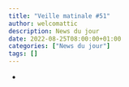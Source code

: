 ```yaml
---
title: "Veille matinale #51"
author: welcomattic
description: News du jour
date: 2022-08-25T08:00:00+01:00
categories: ["News du jour"]
tags: []
---
```


- []()